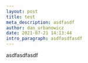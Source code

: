 ```yaml
---
layout: post
title: test
meta_description: asdfasdf
author: dan_urbanowicz
date: 2021-07-21 14:13:44
intro_paragraph: asdfasdfasdf
---
```

asdfasdfasdf